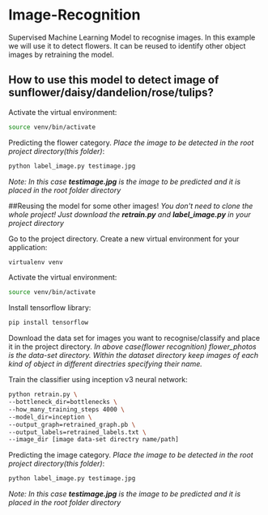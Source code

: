 # Image-Recognition
Supervised Machine Learning Model to recognise images.
In this example we will use it to detect flowers.
It can be reused to identify other object images by retraining the model.

## How to use this model to detect image of sunflower/daisy/dandelion/rose/tulips?
Activate the virtual environment:
```bash
source venv/bin/activate
```
Predicting the flower category.
*Place the image to be detected in the root project directory(this folder)*:
```bash
python label_image.py testimage.jpg 
```
_Note: In this case **testimage.jpg** is the image to be predicted and it is placed in the root folder directory_

##Reusing the model for some other images!
_You don't need to clone the whole project! Just download the **retrain.py** and **label_image.py** in your project directory_

Go to the project directory.
Create a new virtual environment for your application:
```bash
virtualenv venv
```
Activate the virtual environment:
```bash
source venv/bin/activate
```
Install tensorflow library:
```bash
pip install tensorflow
```
Download the data set for images you want to recognise/classify and place it in the project directory.
*In above case(flower recognition) flower_photos is the data-set directory.*
*Within the dataset directory keep images of each kind of object in different directries specifying their name.*

Train the classifier using inception v3 neural network:
```bash
python retrain.py \
--bottleneck_dir=bottlenecks \
--how_many_training_steps 4000 \
--model_dir=inception \
--output_graph=retrained_graph.pb \
--output_labels=retrained_labels.txt \
--image_dir [image data-set directry name/path]
```
Predicting the image category.
*Place the image to be detected in the root project directory(this folder)*:
```bash
python label_image.py testimage.jpg 
```
_Note: In this case **testimage.jpg** is the image to be predicted and it is placed in the root folder directory_
